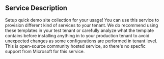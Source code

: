 ## Service Description

Setup quick demo site collection for your usage! You can use this service to provision different kind of services to your tenant. We do recommend using these templates in your test tenant or carefully analyze what the template contains before installing anything in to your production tenant to avoid unexpected changes as some configurations are performed in tenant level. This is open-source community hosted service, so there's no specfic support from Microsoft for this service.
